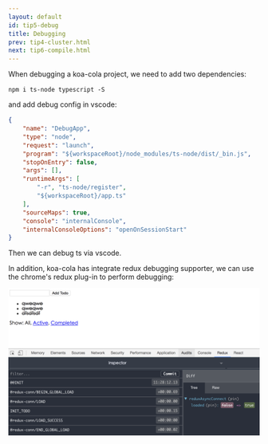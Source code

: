 ```yaml
---
layout: default
id: tip5-debug
title: Debugging
prev: tip4-cluster.html
next: tip6-compile.html
---
```


<!-- 如果需要调试koa-cola项目，需要添加两个依赖`npm i ts-node typescript -S`，然后在vscode新建调试配置： -->
When debugging a koa-cola project, we need to add two dependencies: 
```shell
npm i ts-node typescript -S
```

and add debug config in vscode:

```json
{
    "name": "DebugApp",
    "type": "node",
    "request": "launch",
    "program": "${workspaceRoot}/node_modules/ts-node/dist/_bin.js",
    "stopOnEntry": false,
    "args": [],
    "runtimeArgs": [
        "-r", "ts-node/register",
        "${workspaceRoot}/app.ts"
    ],
    "sourceMaps": true,
    "console": "internalConsole",
    "internalConsoleOptions": "openOnSessionStart"
}
```
<!-- 便可享受vscode的调试ts的乐趣。另外，koa-cola加了redux调试支持，你也可以使用chrome的redux插件调试： -->
Then we can debug ts via vscode.

In addition, koa-cola has integrate redux debugging supporter, we can use the chrome's redux plug-in to perform debugging:

<img src="https://github.com/hcnode/koa-cola/raw/master/screenshots/dev-tool.png" alt="Drawing" width="600"/>
